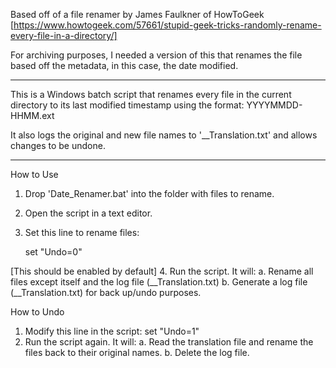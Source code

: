 Based off of a file renamer by James Faulkner of HowToGeek [https://www.howtogeek.com/57661/stupid-geek-tricks-randomly-rename-every-file-in-a-directory/]

For archiving purposes, I needed a version of this that renames the file based off the metadata, in this case, the date modified.

---
This is a Windows batch script that renames every file in the current directory to its last modified timestamp using the format:
YYYYMMDD-HHMM.ext

It also logs the original and new file names to '__Translation.txt' and allows changes to be undone.

---

How to Use

1. Drop 'Date_Renamer.bat' into the folder with files to rename.
2. Open the script in a text editor.
3. Set this line to rename files:

   set "Undo=0"

  [This should be enabled by default]
4. Run the script. It will:
  a. Rename all files except itself and the log file (__Translation.txt)
  b. Generate a log file (__Translation.txt) for back up/undo purposes.

How to Undo
1. Modify this line in the script:
  set "Undo=1"
2. Run the script again. It will:
  a. Read the translation file and rename the files back to their original names.
  b. Delete the log file.
